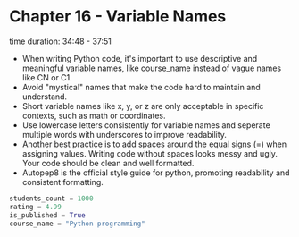 # Chapter 16 - Variable Names
time duration: 34:48 - 37:51  
- When writing Python code, it's important to use descriptive and meaningful variable names, like course_name instead of vague names like CN or C1. 
- Avoid "mystical" names that make the code hard to maintain and understand. 
- Short variable names like x, y, or z are only acceptable in specific contexts, such as math or coordinates. 
- Use lowercase letters consistently for variable names and seperate multiple words with underscores to improve readability. 
- Another best practice is to add spaces around the equal signs (=) when assigning values. Writing code without spaces looks messy and ugly. Your code should be clean and well formatted. 
- Autopep8 is the official style guide for python, promoting readability and consistent formatting.

``` python
students_count = 1000
rating = 4.99
is_published = True
course_name = "Python programming"
```
